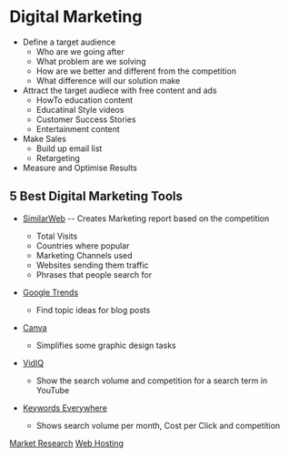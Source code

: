 # Digital Marketing

- Define a target audience
  - Who are we going after
  - What problem are we solving
  - How are we better and different from the competition
  - What difference will our solution make
- Attract the target audiece with free content and ads
  - HowTo education content
  - Educatinal Style videos
  - Customer Success Stories
  - Entertainment content
- Make Sales
  - Build up email list
  - Retargeting
- Measure and Optimise Results

## 5 Best Digital Marketing Tools

- [SimilarWeb](https://similarweb.com) -- Creates Marketing report based on the competition
  - Total Visits
  - Countries where popular
  - Marketing Channels used
  - Websites sending them traffic
  - Phrases that people search for
- [Google Trends](https://trends.google.com)
  - Find topic ideas for blog posts
- [Canva](https://canva.com)
  - Simplifies some graphic design tasks
- [VidIQ](https://chrome.google.com/webstore/search/vidiq?hl=en-US)
  - Show the search volume and competition for a search term in YouTube
- [Keywords Everywhere](https://keywordseverywhere.com)

  - Shows search volume per month, Cost per Click and competition

[Market Research](digital_marketing--market_research.md)
[Web Hosting](digital_marketing--web_hosting.md)
